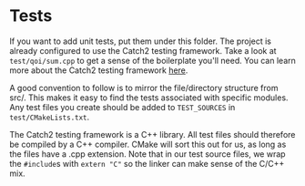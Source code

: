 # Tests

If you want to add unit tests, put them under this folder.
The project is already configured to use the Catch2 testing framework.
Take a look at `test/qoi/sum.cpp` to get a sense of the boilerplate you'll need.
You can learn more about the Catch2 testing framework [here](TODO).

A good convention to follow is to mirror the file/directory structure from src/.
This makes it easy to find the tests associated with specific modules.
Any test files you create should be added to `TEST_SOURCES` in `test/CMakeLists.txt`.

The Catch2 testing framework is a C++ library.
All test files should therefore be compiled by a C++ compiler.
CMake will sort this out for us, as long as the files have a .cpp extension.
Note that in our test source files, we wrap the `#include`s with `extern "C"` so the linker can make sense of the C/C++ mix.
